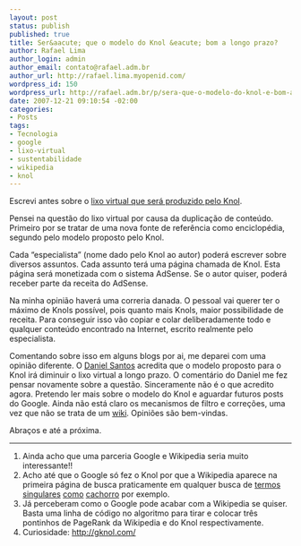 ```yaml
--- 
layout: post
status: publish
published: true
title: Ser&aacute; que o modelo do Knol &eacute; bom a longo prazo?
author: Rafael Lima
author_login: admin
author_email: contato@rafael.adm.br
author_url: http://rafael.lima.myopenid.com/
wordpress_id: 150
wordpress_url: http://rafael.adm.br/p/sera-que-o-modelo-do-knol-e-bom-a-longo-prazo/
date: 2007-12-21 09:10:54 -02:00
categories: 
- Posts
tags: 
- Tecnologia
- google
- lixo-virtual
- sustentabilidade
- wikipedia
- knol
---
```

Escrevi antes sobre o <a href="http://rafael.adm.br/p/knol-um-passo-do-google-contra-a-sustentabilidade/">lixo virtual que ser&aacute; produzido pelo Knol</a>.

Pensei na quest&atilde;o do lixo virtual por causa da duplica&ccedil;&atilde;o de conte&uacute;do. Primeiro por se tratar de uma nova fonte de refer&ecirc;ncia como enciclop&eacute;dia, segundo pelo modelo proposto pelo Knol.

Cada &ldquo;especialista&rdquo; (nome dado pelo Knol ao autor) poder&aacute; escrever sobre diversos assuntos. Cada assunto ter&aacute; uma p&aacute;gina chamada de Knol. Esta p&aacute;gina ser&aacute; monetizada com o sistema AdSense. Se o autor quiser, poder&aacute; receber parte da receita do AdSense.

Na minha opini&atilde;o haver&aacute; uma correria danada. O pessoal vai querer ter o m&aacute;ximo de Knols poss&iacute;vel, pois quanto mais Knols, maior possibilidade de receita. Para conseguir isso v&atilde;o copiar e colar deliberadamente todo e qualquer conte&uacute;do encontrado na Internet, escrito realmente pelo especialista.

Comentando sobre isso em alguns blogs por ai, me deparei com uma opini&atilde;o diferente. O <a href="http://danielsantos.org/arquivos/2007/12/17/knol-o-concorrente-google-da-wikipedia">Daniel Santos</a> acredita que o modelo proposto para o Knol ir&aacute; diminuir o lixo virtual a longo prazo. O coment&aacute;rio do Daniel me fez pensar novamente sobre a quest&atilde;o.
Sinceramente n&atilde;o &eacute; o que acredito agora. Pretendo ler mais sobre o modelo do Knol e aguardar futuros posts do Google. Ainda n&atilde;o est&aacute; claro os mecanismos de filtro e corre&ccedil;&otilde;es, uma vez que n&atilde;o se trata de um <a href="http://en.wikipedia.org/wiki/Wiki">wiki</a>.
Opini&otilde;es s&atilde;o bem-vindas.

Abra&ccedil;os e at&eacute; a pr&oacute;xima.

***
<ol>
	<li>Ainda acho que uma parceria Google e Wikipedia seria muito interessante!!</li>
	<li>Acho at&eacute; que o Google s&oacute; fez o Knol por que a Wikipedia aparece na primeira p&aacute;gina de busca praticamente em qualquer busca de <a href="http://www.google.com/search?q=termos">termos</a> <a href="http://www.google.com/search?hl=pt&q=singular">singulares</a> <a href="http://www.google.com/search?q=como">como</a> <a href="http://www.google.com/search?q=cachorro">cachorro</a> por exemplo.</li>
	<li>J&aacute; perceberam como o Google pode acabar com a Wikipedia se quiser. Basta uma linha de c&oacute;digo no algoritmo para tirar e colocar tr&ecirc;s pontinhos de PageRank da Wikipedia e do Knol respectivamente.</li>
	<li>Curiosidade: <a href="http://gknol.com/">http://gknol.com/</a></li>
</ol>
